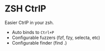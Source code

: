 # ZSH CtrlP

Easier CtrlP in your zsh.

- Auto binds to `Ctrl+P`
- Configurable fuzzers (fzf, fzy, selecta, etc)
- Configurable finder (find .)


